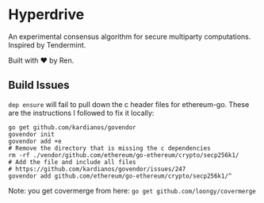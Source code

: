 # Hyperdrive

An experimental consensus algorithm for secure multiparty computations. Inspired by Tendermint.

Built with ❤ by Ren.

## Build Issues

`dep ensure` will fail to pull down the c header files for
ethereum-go. These are the instructions I followed to fix it locally:

```
go get github.com/kardianos/govendor
govendor init
govendor add +e
# Remove the directory that is missing the c dependencies
rm -rf ./vendor/github.com/ethereum/go-ethereum/crypto/secp256k1/
# Add the file and include all files
# https://github.com/kardianos/govendor/issues/247
govendor add github.com/ethereum/go-ethereum/crypto/secp256k1/^
```

Note: you get covermerge from here: `go get github.com/loongy/covermerge`

